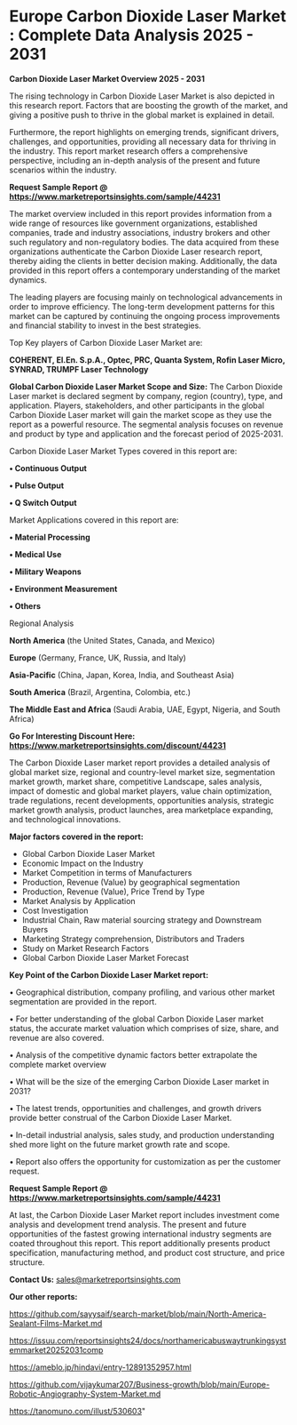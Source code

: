# Europe Carbon Dioxide Laser Market : Complete Data Analysis 2025 - 2031

<Strong> Carbon Dioxide Laser Market Overview 2025 - 2031</strong>

The rising technology in Carbon Dioxide Laser Market is also depicted in this research report. Factors that are boosting the growth of the market, and giving a positive push to thrive in the global market is explained in detail.

Furthermore, the report highlights on emerging trends, significant drivers, challenges, and opportunities, providing all necessary data for thriving in the industry. This report market research offers a comprehensive perspective, including an in-depth analysis of the present and future scenarios within the industry.

<strong>Request Sample Report @ <a href=https://www.marketreportsinsights.com/sample/44231>https://www.marketreportsinsights.com/sample/44231</a></strong>

The market overview included in this report provides information from a wide range of resources like government organizations, established companies, trade and industry associations, industry brokers and other such regulatory and non-regulatory bodies. The data acquired from these organizations authenticate the Carbon Dioxide Laser research report, thereby aiding the clients in better decision making. Additionally, the data provided in this report offers a contemporary understanding of the market dynamics.

The leading players are focusing mainly on technological advancements in order to improve efficiency. The long-term development patterns for this market can be captured by continuing the ongoing process improvements and financial stability to invest in the best strategies.

Top Key players of Carbon Dioxide Laser Market are:

<strong>COHERENT, El.En. S.p.A., Optec, PRC, Quanta System, Rofin Laser Micro, SYNRAD, TRUMPF Laser Technology</strong>

<strong><b>Global Carbon Dioxide Laser Market Scope and Size:</b></strong>
The Carbon Dioxide Laser market is declared segment by company, region (country), type, and application. Players, stakeholders, and other participants in the global Carbon Dioxide Laser market will gain the market scope as they use the report as a powerful resource. The segmental analysis focuses on revenue and product by type and application and the forecast period of 2025-2031.

Carbon Dioxide Laser Market Types covered in this report are:

<strong>•  Continuous Output

•  Pulse Output

•  Q Switch Output</strong>

Market Applications covered in this report are:

<strong>•  Material Processing

•  Medical Use

•  Military Weapons

•  Environment Measurement

•  Others</strong> 

Regional Analysis

<strong>North America</strong> (the United States, Canada, and Mexico)

<strong>Europe</strong> (Germany, France, UK, Russia, and Italy)

<strong>Asia-Pacific</strong> (China, Japan, Korea, India, and Southeast Asia)

<strong>South America</strong> (Brazil, Argentina, Colombia, etc.)

<strong>The Middle East and Africa</strong> (Saudi Arabia, UAE, Egypt, Nigeria, and South Africa)

<strong>Go For Interesting Discount Here: <a href=https://www.marketreportsinsights.com/discount/44231>https://www.marketreportsinsights.com/discount/44231</a></strong>

The Carbon Dioxide Laser market report provides a detailed analysis of global market size, regional and country-level market size, segmentation market growth, market share, competitive Landscape, sales analysis, impact of domestic and global market players, value chain optimization, trade regulations, recent developments, opportunities analysis, strategic market growth analysis, product launches, area marketplace expanding, and technological innovations.

<strong><b>Major factors covered in the report:</b></strong>
<ul>
  <li>Global Carbon Dioxide Laser Market </li>
  <li>Economic Impact on the Industry</li>
  <li>Market Competition in terms of Manufacturers</li>
  <li>Production, Revenue (Value) by geographical segmentation</li>
  <li>Production, Revenue (Value), Price Trend by Type</li>
  <li>Market Analysis by Application</li>
  <li>Cost Investigation</li>
  <li>Industrial Chain, Raw material sourcing strategy and Downstream Buyers</li>
  <li>Marketing Strategy comprehension, Distributors and Traders</li>
  <li>Study on Market Research Factors</li>
  <li>Global Carbon Dioxide Laser Market Forecast</li>
</ul>

<strong><b>Key Point of the Carbon Dioxide Laser Market report:</b></strong>

• Geographical distribution, company profiling, and various other market segmentation are provided in the report.

• For better understanding of the global Carbon Dioxide Laser market status, the accurate market valuation which comprises of size, share, and revenue are also covered.

• Analysis of the competitive dynamic factors better extrapolate the complete market overview

• What will be the size of the emerging Carbon Dioxide Laser market in 2031?

• The latest trends, opportunities and challenges, and growth drivers provide better construal of the Carbon Dioxide Laser Market.

• In-detail industrial analysis, sales study, and production understanding shed more light on the future market growth rate and scope.

• Report also offers the opportunity for customization as per the customer request.

<strong>Request Sample Report @ <a href=https://www.marketreportsinsights.com/sample/44231>https://www.marketreportsinsights.com/sample/44231</a></strong>

At last, the Carbon Dioxide Laser Market report includes investment come analysis and development trend analysis. The present and future opportunities of the fastest growing international industry segments are coated throughout this report. This report additionally presents product specification, manufacturing method, and product cost structure, and price structure.

<strong>Contact Us:</strong>
sales@marketreportsinsights.com

<strong>Our other reports:</strong>

<a href=https://github.com/sayysaif/search-market/blob/main/North-America-Sealant-Films-Market.md>https://github.com/sayysaif/search-market/blob/main/North-America-Sealant-Films-Market.md</a>

<a href=https://issuu.com/reportsinsights24/docs/northamericabuswaytrunkingsystemmarket20252031comp>https://issuu.com/reportsinsights24/docs/northamericabuswaytrunkingsystemmarket20252031comp</a>

<a href=https://ameblo.jp/hindavi/entry-12891352957.html>https://ameblo.jp/hindavi/entry-12891352957.html</a>

<a href=https://github.com/vijaykumar207/Business-growth/blob/main/Europe-Robotic-Angiography-System-Market.md>https://github.com/vijaykumar207/Business-growth/blob/main/Europe-Robotic-Angiography-System-Market.md</a>

<a href=https://tanomuno.com/illust/530603>https://tanomuno.com/illust/530603</a>"

